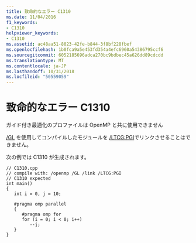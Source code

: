 ```yaml
---
title: 致命的なエラー C1310
ms.date: 11/04/2016
f1_keywords:
- C1310
helpviewer_keywords:
- C1310
ms.assetid: ac48aa51-8023-42fe-b844-3f8bf228fbef
ms.openlocfilehash: 1b0fca9a5e453fd354a4efc6960a54386795ccf6
ms.sourcegitcommit: 6052185696adca270bc9bdbec45a626dd89cdcdd
ms.translationtype: MT
ms.contentlocale: ja-JP
ms.lasthandoff: 10/31/2018
ms.locfileid: "50559059"
---
```

# <a name="fatal-error-c1310"></a>致命的なエラー C1310

ガイド付き最適化のプロファイルは OpenMP と共に使用できません

[/GL](../../build/reference/ltcg-link-time-code-generation.md) を使用してコンパイルしたモジュールを [/LTCG:PGI](../../build/reference/gl-whole-program-optimization.md)でリンクさせることはできません。

次の例では C1310 が生成されます。

```
// C1310.cpp
// compile with: /openmp /GL /link /LTCG:PGI
// C1310 expected
int main()
{
   int i = 0, j = 10;

   #pragma omp parallel
   {
      #pragma omp for
      for (i = 0; i < 0; i++)
         --j;
   }
}
```